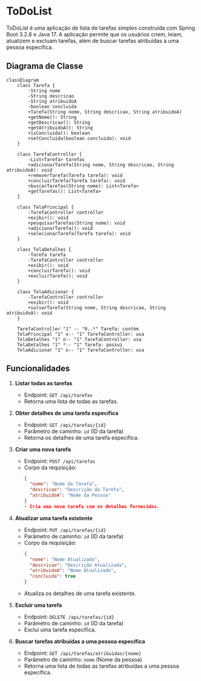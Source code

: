 
# ToDoList

ToDoList é uma aplicação de lista de tarefas simples construída com Spring Boot 3.2.8 e Java 17. A aplicação permite que os usuários criem, leiam, atualizem e excluam tarefas, além de buscar tarefas atribuídas a uma pessoa específica.

## Diagrama de Classe
```mermaid
classDiagram
    class Tarefa {
        -String nome
        -String descricao
        -String atribuidoA
        -boolean concluida
        +Tarefa(String nome, String descricao, String atribuidoA)
        +getNome(): String
        +getDescricao(): String
        +getAtribuidoA(): String
        +isConcluida(): boolean
        +setConcluida(boolean concluida): void
    }

    class TarefaController {
        -List<Tarefa> tarefas
        +adicionarTarefa(String nome, String descricao, String atribuidoA): void
        +removerTarefa(Tarefa tarefa): void
        +concluirTarefa(Tarefa tarefa): void
        +buscarTarefas(String nome): List<Tarefa>
        +getTarefas(): List<Tarefa>
    }

    class TelaPrincipal {
        -TarefaController controller
        +exibir(): void
        +pesquisarTarefas(String nome): void
        +adicionarTarefa(): void
        +selecionarTarefa(Tarefa tarefa): void
    }

    class TelaDetalhes {
        -Tarefa tarefa
        -TarefaController controller
        +exibir(): void
        +concluirTarefa(): void
        +excluirTarefa(): void
    }

    class TelaAdicionar {
        -TarefaController controller
        +exibir(): void
        +salvarTarefa(String nome, String descricao, String atribuidoA): void
    }

    TarefaController "1" -- "0..*" Tarefa: contém
    TelaPrincipal "1" o-- "1" TarefaController: usa
    TelaDetalhes "1" o-- "1" TarefaController: usa
    TelaDetalhes "1" *-- "1" Tarefa: possui
    TelaAdicionar "1" o-- "1" TarefaController: usa
```

## Funcionalidades

1. **Listar todas as tarefas**
   - Endpoint: `GET /api/tarefas`
   - Retorna uma lista de todas as tarefas.

2. **Obter detalhes de uma tarefa específica**
   - Endpoint: `GET /api/tarefas/{id}`
   - Parâmetro de caminho: `id` (ID da tarefa)
   - Retorna os detalhes de uma tarefa específica.

3. **Criar uma nova tarefa**
   - Endpoint: `POST /api/tarefas`
   - Corpo da requisição:
     ```json
     {
       "nome": "Nome da Tarefa",
       "descricao": "Descrição da Tarefa",
       "atribuidoA": "Nome da Pessoa"
     }
     - Cria uma nova tarefa com os detalhes fornecidos.

4. **Atualizar uma tarefa existente**
   - Endpoint: `PUT /api/tarefas/{id}`
   - Parâmetro de caminho: `id` (ID da tarefa)
   - Corpo da requisição:
     ```json
     {
       "nome": "Nome Atualizado",
       "descricao": "Descrição Atualizada",
       "atribuidoA": "Nome Atualizado",
       "concluida": true
     }
     ```
   - Atualiza os detalhes de uma tarefa existente.

5. **Excluir uma tarefa**
   - Endpoint: `DELETE /api/tarefas/{id}`
   - Parâmetro de caminho: `id` (ID da tarefa)
   - Exclui uma tarefa específica.

6. **Buscar tarefas atribuídas a uma pessoa específica**
   - Endpoint: `GET /api/tarefas/atribuidas/{nome}`
   - Parâmetro de caminho: `nome` (Nome da pessoa)
   - Retorna uma lista de todas as tarefas atribuídas a uma pessoa específica.
